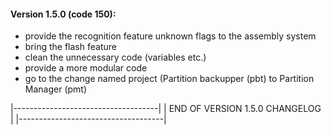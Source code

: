 #### Version 1.5.0 (code 150):
   - provide the recognition feature unknown flags to the assembly system
   - bring the flash feature
   - clean the unnecessary code (variables etc.)
   - provide a more modular code
   - go to the change named project (Partition backupper (pbt) to Partition Manager (pmt)

|------------------------------------|
|   END OF VERSION 1.5.0 CHANGELOG   |
|------------------------------------|

